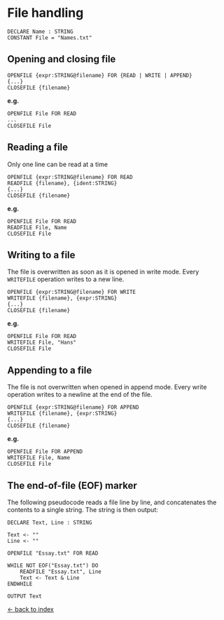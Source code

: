 # File handling

```pseudocode
DECLARE Name : STRING
CONSTANT File = "Names.txt"
```

## Opening and closing file

```peg
OPENFILE {expr:STRING@filename} FOR {READ | WRITE | APPEND}
{...}
CLOSEFILE {filename}
```

**e.g.**

```pseudocode
OPENFILE File FOR READ
...
CLOSEFILE File
```

## Reading a file

Only one line can be read at a time

```peg
OPENFILE {expr:STRING@filename} FOR READ
READFILE {filename}, {ident:STRING}
{...}
CLOSEFILE {filename}
```

**e.g.**

```pseudocode
OPENFILE File FOR READ
READFILE File, Name
CLOSEFILE File
```

## Writing to a file

The file is overwritten as soon as it is opened in write mode. Every `WRITEFILE`
operation writes to a new line.

```peg
OPENFILE {expr:STRING@filename} FOR WRITE
WRITEFILE {filename}, {expr:STRING}
{...}
CLOSEFILE {filename}
```

**e.g.**

```pseudocode
OPENFILE File FOR READ
WRITEFILE File, "Hans"
CLOSEFILE File
```

## Appending to a file

The file is not overwritten when opened in append mode. Every write operation
writes to a newline at the end of the file.

```peg
OPENFILE {expr:STRING@filename} FOR APPEND
WRITEFILE {filename}, {expr:STRING}
{...}
CLOSEFILE {filename}
```

**e.g.**

```pseudocode
OPENFILE File FOR APPEND
WRITEFILE File, Name
CLOSEFILE File
```

## The end-of-file (EOF) marker

The following pseudocode reads a file line by line, and concatenates the
contents to a single string. The string is then output:

```pseudocode
DECLARE Text, Line : STRING

Text <- ""
Line <- ""

OPENFILE "Essay.txt" FOR READ

WHILE NOT EOF("Essay.txt") DO
    READFILE "Essay.txt", Line
    Text <- Text & Line
ENDWHILE

OUTPUT Text
```

[← back to index](./readme.md#contents)

